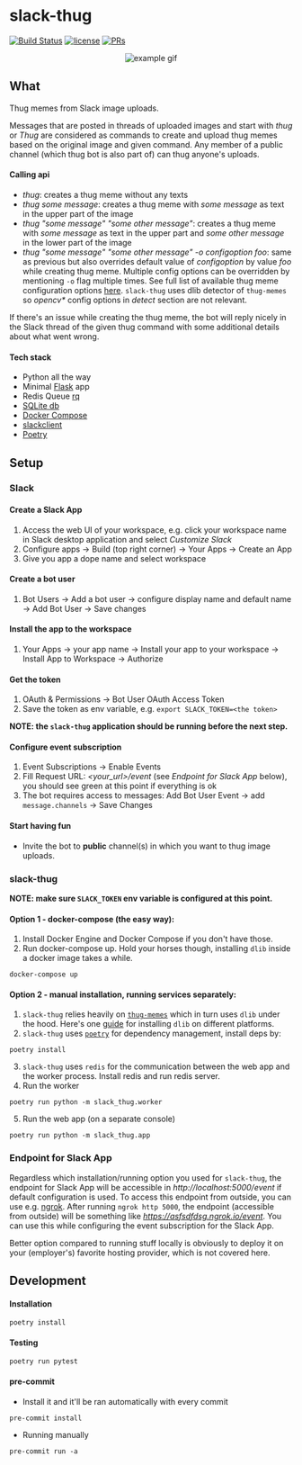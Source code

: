 # slack-thug

[![Build Status](https://travis-ci.org/jerry-git/slack-thug.svg?branch=master)](https://travis-ci.org/jerry-git/slack-thug)
[![license](https://img.shields.io/github/license/jerry-git/slack-thug.svg)](https://github.com/jerry-git/slack-thug/blob/master/LICENSE)
[![PRs](https://img.shields.io/badge/PRs-welcome-brightgreen.svg?style=flat-square)](http://makeapullrequest.com)

<p align="center">
  <img src="https://github.com/jerry-git/slack-thug/blob/master/doc/demo.gif" alt="example gif"/>
</p>

## What
Thug memes from Slack image uploads.
 
Messages that are posted in threads of uploaded images and start with _thug_ or _Thug_ are considered as commands to create and upload thug memes based on the original image and given command.
Any member of a public channel (which thug bot is also part of) can thug anyone's uploads.

#### Calling api
* _thug_: creates a thug meme without any texts
* _thug some message_: creates a thug meme with _some message_ as text in the upper part of the image
* _thug "some message" "some other message"_: creates a thug meme with _some message_ as text in the upper part and _some other message_ in the lower part of the image
* _thug "some message" "some other message" -o configoption foo_: same as previous but also overrides default value of _configoption_ by value _foo_ while creating thug meme. 
Multiple config options can be overridden by mentioning `-o` flag multiple times. See full list of available thug meme configuration options [here](https://github.com/jerry-git/thug-memes/blob/master/src/thug/default.conf). 
`slack-thug` uses dlib detector of `thug-memes` so _opencv*_ config options in _detect_ section are not relevant.

If there's an issue while creating the thug meme, the bot will reply nicely in the Slack thread of the given thug command with some additional details about what went wrong. 

#### Tech stack
* Python all the way
* Minimal [Flask](http://flask.pocoo.org/) app
* Redis Queue [rq](http://python-rq.org/)
* [SQLite db](https://docs.python.org/3/library/sqlite3.html)
* [Docker Compose](https://docs.docker.com/compose/)
* [slackclient](https://slackapi.github.io/python-slackclient/)
* [Poetry](https://poetry.eustace.io/)

## Setup
### Slack
#### Create a Slack App
1. Access the web UI of your workspace, e.g. click your workspace name in Slack desktop application and select _Customize Slack_ 
2. Configure apps -> Build (top right corner) -> Your Apps -> Create an App
3. Give you app a dope name and select workspace

#### Create a bot user
1. Bot Users -> Add a bot user -> configure display name and default name -> Add Bot User -> Save changes

#### Install the app to the workspace
1. Your Apps -> your app name -> Install your app to your workspace -> Install App to Workspace -> Authorize

#### Get the token
1. OAuth & Permissions -> Bot User OAuth Access Token
2. Save the token as env variable, e.g. `export SLACK_TOKEN=<the token>`

**NOTE: the `slack-thug` application should be running before the next step.** 

#### Configure event subscription
1. Event Subscriptions -> Enable Events
2. Fill Request URL: _<your_url>/event_ (see _Endpoint for Slack App_ below), you should see green at this point if everything is ok
3. The bot requires access to messages: Add Bot User Event -> add `message.channels` -> Save Changes


#### Start having fun
* Invite the bot to **public** channel(s) in which you want to thug image uploads.

### slack-thug

**NOTE: make sure `SLACK_TOKEN` env variable is configured at this point.**

#### Option 1 - docker-compose (the easy way):
1. Install Docker Engine and Docker Compose if you don't have those.
2. Run docker-compose up. Hold your horses though, installing `dlib` inside a docker image takes a while.   
```console
docker-compose up
```

#### Option 2 - manual installation, running services separately:
1. `slack-thug` relies heavily on [`thug-memes`](https://github.com/jerry-git/thug-memes) which in turn uses `dlib` under the hood. Here's one [guide](https://www.pyimagesearch.com/2018/01/22/install-dlib-easy-complete-guide/) for installing `dlib` on different platforms.
2. `slack-thug` uses [`poetry`](https://poetry.eustace.io/) for dependency management, install deps by:
```console
poetry install
```
3. `slack-thug` uses `redis` for the communication between the web app and the worker process. Install redis and run redis server.
4. Run the worker
```console
poetry run python -m slack_thug.worker
```
5. Run the web app (on a separate console)
```console
poetry run python -m slack_thug.app
```

### Endpoint for Slack App
Regardless which installation/running option you used for `slack-thug`, the endpoint for Slack App will be accessible in _http://localhost:5000/event_ if default configuration is used. To access this endpoint from outside, you can use e.g. [ngrok](https://ngrok.com/). 
After running `ngrok http 5000`, the endpoint (accessible from outside) will be something like _https://asfsdfdsg.ngrok.io/event_. You can use this while configuring the event subscription for the Slack App. 
 
Better option compared to running stuff locally is obviously to deploy it on your (employer's) favorite hosting provider, which is not covered here. 

## Development

#### Installation
```console
poetry install
```

#### Testing
```console
poetry run pytest
```

#### pre-commit
* Install it and it'll be ran automatically with every commit
```console
pre-commit install
```
* Running manually
```console
pre-commit run -a
```
